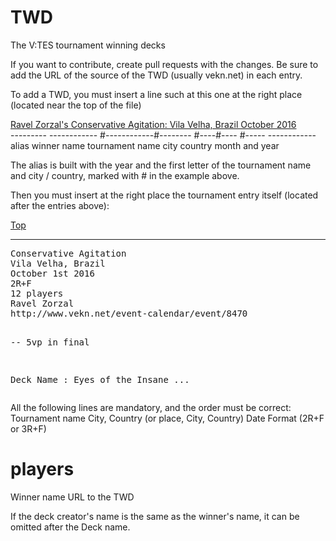 # TWD
The V:TES tournament winning decks

If you want to contribute, create pull requests with the changes. Be sure to add the URL of the source of the TWD (usually vekn.net) in each entry.

To add a TWD, you must insert a line such at this one at the right place (located near the top of the file)

<a href=#2016cavvb>Ravel Zorzal's Conservative Agitation: Vila Velha, Brazil October 2016</a><br>
         --------- ------------   #------------#--------  #----#----  #----- ------------
            alias      winner name    tournament name        city    country  month and year

The alias is built with the year and the first letter of the tournament name and city / country, marked with # in the example above.

Then you must insert at the right place the tournament entry itself (located after the entries above):

<a id=2016cavvb href=#>Top</a>
<hr><pre>
Conservative Agitation
Vila Velha, Brazil
October 1st 2016
2R+F
12 players
Ravel Zorzal
http://www.vekn.net/event-calendar/event/8470

-- 5vp in final

Deck Name : Eyes of the Insane
...
</pre>



All the following lines are mandatory, and the order must be correct:
Tournament name
City, Country (or place, City, Country)
Date
Format (2R+F or 3R+F)
# players
Winner name
URL to the TWD

If the deck creator's name is the same as the winner's name, it can be omitted after the Deck name.

